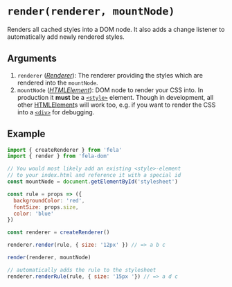 # `render(renderer, mountNode)`

Renders all cached styles into a DOM node. It also adds a change listener to automatically add newly rendered styles.<br>

## Arguments
1. `renderer` ([*Renderer*](../fela/Renderer.md)): The renderer providing the styles which are rendered into the `mountNode`.
1. `mountNode` (*[HTMLElement](https://developer.mozilla.org/en-US/docs/Web/api/fela/HTMLElement)*): DOM node to render your CSS into. In production it **must** be a  [`<style>`](https://developer.mozilla.org/en-US/docs/Web/HTML/Element/style) element. Though in development, all other [HTMLElement](https://developer.mozilla.org/en-US/docs/Web/api/fela/HTMLElement)s will work too, e.g. if you want to render the CSS into a [`<div>`](https://developer.mozilla.org/en-US/docs/Web/HTML/Element/div) for debugging.

## Example

```javascript
import { createRenderer } from 'fela'
import { render } from 'fela-dom'

// You would most likely add an existing <style>-element
// to your index.html and reference it with a special id
const mountNode = document.getElementById('stylesheet')

const rule = props => ({
  backgroundColor: 'red',
  fontSize: props.size,
  color: 'blue'
})

const renderer = createRenderer()

renderer.render(rule, { size: '12px' }) // => a b c

render(renderer, mountNode)

// automatically adds the rule to the stylesheet
renderer.renderRule(rule, { size: '15px '}) // => a d c
```
